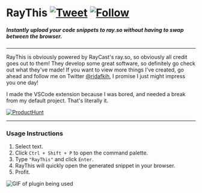 # RayThis [![Tweet](https://img.shields.io/twitter/url/http/shields.io.png?style=social)](https://twitter.com/intent/tweet?text=Check%20out%20RayThis%20by%20@ridafkih%20to%20automatically%20upload%20your%20code%20snippets%20right%20from%20Visual%20Studio%20Code,%20powered%20by%20RayCast.%20@raycastapp%20%0A%0Ahttps://github.com/ridarf/ray-this/) [![Follow](https://img.shields.io/twitter/follow/ridafkih.png?style=social&label=Follow)](https://twitter.com/intent/follow?screen_name=ridafkih)

##### Instantly upload your code snippets to ray.so without having to swap between the browser.
___
RayThis is obviously powered by RayCast's ray.so, so obviously all credit goes out to them! They develop some great software, so definitely go check out what they've made! If you want to view more things I've created, go ahead and follow me on Twitter [@ridafkih](https://twitter.com/ridafkih), I promise I just might impress you one day!

I made the VSCode extension because I was bored, and needed a break from my default project. That's literally it.

[![ProductHunt](https://api.producthunt.com/widgets/embed-image/v1/featured.png?post_id=285328&theme=dark)](https://www.producthunt.com/posts/raythis-ray-so-in-vscode)
___
### Usage Instructions
1. Select text.
2. Click `Ctrl + Shift + P` to open the command palette.
3. Type `"RayThis"` and click `Enter`.
4. RayThis will quickly open the generated snippet in your browser.
5. Profit.

![GIF of plugin being used](https://i.imgur.com/lyQi9XA.gif)

